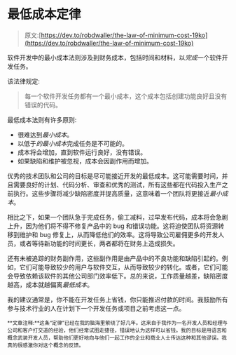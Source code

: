 # 最低成本定律

> 原文:[https://dev.to/robdwaller/the-law-of-minimum-cost-19ko](https://dev.to/robdwaller/the-law-of-minimum-cost-19ko)

软件开发中的最小成本法则涉及到财务成本，包括时间和材料，以*完成*一个软件开发任务。

该法律规定:

> 每一个软件开发任务都有一个最小成本，这个成本包括创建功能良好且没有错误的代码。

最低成本法则有许多原则:

*   很难达到*最小成本*。
*   以低于*的最小成本*完成任务是不可能的。
*   成本将会增加，直到软件运行良好，没有错误。
*   如果缺陷和维护被忽视，成本会因副作用而增加。

优秀的技术团队和公司的目标是尽可能接近开发的最低成本。这可能需要时间，并且需要良好的计划、代码分析、审查和优秀的测试，所有这些都在代码投入生产之前执行。这些步骤将减少缺陷密度并提高质量，这意味着一个团队将更接近*最小成本*。

相比之下，如果一个团队急于完成任务，偷工减料，过早发布代码，成本将会急剧上升，因为他们将不得不修复产品中的 bug 和错误功能。这将迫使团队将资源转移到维护和 bug 修复上，从而降低他们的效率。这将导致公司雇佣更多的开发人员，或者等待新功能的时间更长，两者都将在财务上造成损失。

还有未被追踪的财务副作用，这些副作用是由产品中的不良功能和缺陷引起的。例如，它们可能导致较少的用户与软件交互，从而导致较少的转化。或者，它们可能会导致依赖该软件的其他公司部门效率低下。总的来说，工作质量越差，缺陷密度越高，成本就越偏离*最低成本*。

我的建议通常是，你不能在开发任务上省钱，你只能推迟付款的时间。我鼓励所有参与技术行业的人在计划下一个开发任务或项目之前考虑这一点。

<small>**文章注释:**这条“定律”已经在我的脑海里萦绕了好几年。这来自于我作为一名开发人员和经理与公司和客户打交道的经验，他们经常试图走捷径，错误地认为这样可以省钱。我的目标是用语言和概念武装开发人员，帮助他们更好地向与他们一起工作的企业和商业人士传达这种和其他谬误。我真的很感激你对这个概念的反馈。</small>